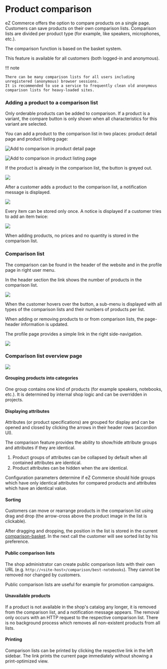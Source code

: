 # Product comparison

eZ Commerce offers the option to compare products on a single page.
Customers can save products on their own comparison lists.
Comparison lists are divided per product type (for example, like speakers, microphones, etc.). 

The comparison function is based on the basket system.

This feature is available for all customers (both logged-in and anonymous).

!!! note

    There can be many comparison lists for all users including unregistered (anonymous) browser sessions.
    It is recommended to use a service to frequently clean old anonymous comparison lists for heavy-loaded sites.

### Adding a product to a comparison list

Only orderable products can be added to comparison.
If a product is a variant, the compare button is only shown when all characteristics for this variant are selected.

You can add a product to the comparison list in two places:
product detail page and product listing page:

![](../img/product_comparison_1.png "Add to comparison in product detail page")

![](../img/product_comparison_2.png "Add to comparison in product listing page")

If the product is already in the comparison list, the button is greyed out.

![](../img/product_comparison_3.png)

After a customer adds a product to the comparison list, a notification message is displayed.

![](../img/product_comparison_4.png)

Every item can be stored only once. A notice is displayed if a customer tries to add an item twice:

![](../img/product_comparison_5.png)

When adding products, no prices and no quantity is stored in the comparison list.

### Comparison list

The comparison can be found in the header of the website and in the profile page in right user menu.

In the header section the link shows the number of products in the comparison list.

![](../img/product_comparison_6.png)

When the customer hovers over the button, a sub-menu is displayed with all types of the comparison lists and their numbers of products per list.

When adding or removing products to or from comparison lists, the page-header information is updated.

The profile page provides a simple link in the right side-navigation.

![](../img/product_comparison_7.png)

### Comparison list overview page

![](../img/product_comparison_8.png)

#### Grouping products into categories

One group contains one kind of products (for example speakers, notebooks, etc.).
It is determined by internal shop logic and can be overridden in projects.

#### Displaying attributes

Attributes (or product specifications) are grouped for display and can be opened and closed by clicking the arrows in their header rows (accordion UI).

The comparison feature provides the ability to show/hide attribute groups and attributes if they are identical. 

1. Product groups of attributes can be collapsed by default when all contained attributes are identical.
1. Product attributes can be hidden when the are identical.

Configuration parameters determine if eZ Commerce should hide groups which have only identical attributes for compared products and attributes which have an identical value.

#### Sorting

Customers can move or rearrange products in the comparison list using drag and drop (the arrow-cross above the product image in the list is clickable).

After dragging and dropping, the position in the list is stored in the current [comparison-basket](product_comparison_api.md).
In the next call the customer will see sorted list by his preference.

#### Public comparison lists

The shop administrator can create public comparison lists with their own URL (e.g. `http://<site-host>/comparison/best-notebooks`).
They cannot be removed nor changed by customers.

Public comparison lists are useful for example for promotion campaigns.

#### Unavailable products

If a product is not available in the shop's catalog any longer, it is removed from the comparison list, and a notification message appears.
The removal only occurs with an HTTP request to the respective comparison list.
There is no background process which removes all non-existent products from all lists.

#### Printing

Comparison lists can be printed by clicking the respective link in the left sidebar.
The link prints the current page immediately without showing a print-optimized view.  
